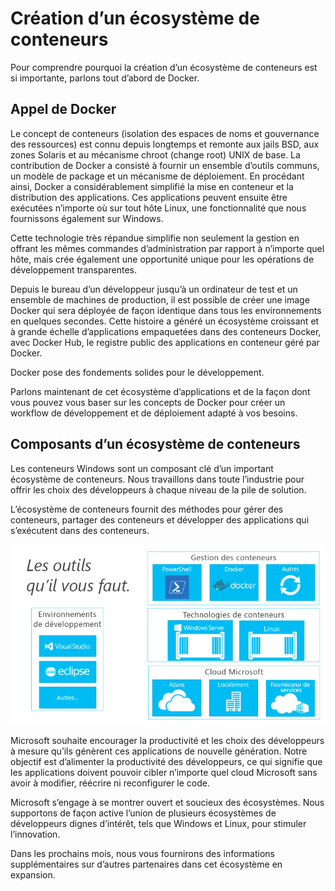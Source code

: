 # Création d’un écosystème de conteneurs

Pour comprendre pourquoi la création d’un écosystème de conteneurs est si importante, parlons tout d’abord de Docker.

## Appel de Docker

Le concept de conteneurs (isolation des espaces de noms et gouvernance des ressources) est connu depuis longtemps et remonte aux jails BSD, aux zones Solaris et au mécanisme chroot (change root) UNIX de base. La contribution de Docker a consisté à fournir un ensemble d’outils communs, un modèle de package et un mécanisme de déploiement. En procédant ainsi, Docker a considérablement simplifié la mise en conteneur et la distribution des applications. Ces applications peuvent ensuite être exécutées n’importe où sur tout hôte Linux, une fonctionnalité que nous fournissons également sur Windows.

Cette technologie très répandue simplifie non seulement la gestion en offrant les mêmes commandes d’administration par rapport à n’importe quel hôte, mais crée également une opportunité unique pour les opérations de développement transparentes.

Depuis le bureau d’un développeur jusqu’à un ordinateur de test et un ensemble de machines de production, il est possible de créer une image Docker qui sera déployée de façon identique dans tous les environnements en quelques secondes. Cette histoire a généré un écosystème croissant et à grande échelle d’applications empaquetées dans des conteneurs Docker, avec Docker Hub, le registre public des applications en conteneur géré par Docker.

Docker pose des fondements solides pour le développement.

Parlons maintenant de cet écosystème d’applications et de la façon dont vous pouvez vous baser sur les concepts de Docker pour créer un workflow de développement et de déploiement adapté à vos besoins.


## Composants d’un écosystème de conteneurs

Les conteneurs Windows sont un composant clé d’un important écosystème de conteneurs. Nous travaillons dans toute l’industrie pour offrir les choix des développeurs à chaque niveau de la pile de solution.

L’écosystème de conteneurs fournit des méthodes pour gérer des conteneurs, partager des conteneurs et développer des applications qui s’exécutent dans des conteneurs.

![](media/containerEcosystem.png)


Microsoft souhaite encourager la productivité et les choix des développeurs à mesure qu’ils génèrent ces applications de nouvelle génération. Notre objectif est d’alimenter la productivité des développeurs, ce qui signifie que les applications doivent pouvoir cibler n’importe quel cloud Microsoft sans avoir à modifier, réécrire ni reconfigurer le code.

Microsoft s’engage à se montrer ouvert et soucieux des écosystèmes. Nous supportons de façon active l’union de plusieurs écosystèmes de développeurs dignes d’intérêt, tels que Windows et Linux, pour stimuler l’innovation.

Dans les prochains mois, nous vous fournirons des informations supplémentaires sur d’autres partenaires dans cet écosystème en expansion.




